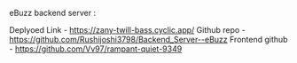 eBuzz backend server :

Deplyoed Link - https://zany-twill-bass.cyclic.app/
Github repo - https://github.com/Rushijoshi3798/Backend_Server--eBuzz
Frontend github - https://github.com/Vv97/rampant-quiet-9349